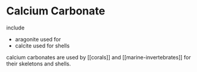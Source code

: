 # Calcium Carbonate

include
- aragonite used for 
- calcite used for shells

calcium carbonates are used by [[corals]] and [[marine-invertebrates]] for their skeletons and shells.